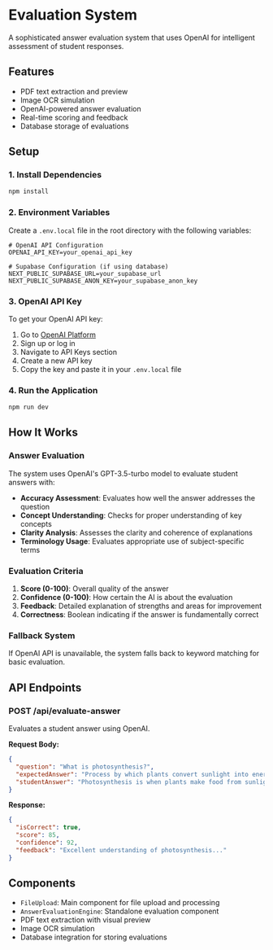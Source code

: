 # Evaluation System

A sophisticated answer evaluation system that uses OpenAI for intelligent assessment of student responses.

## Features

- PDF text extraction and preview
- Image OCR simulation
- OpenAI-powered answer evaluation
- Real-time scoring and feedback
- Database storage of evaluations

## Setup

### 1. Install Dependencies

```bash
npm install
```

### 2. Environment Variables

Create a `.env.local` file in the root directory with the following variables:

```env
# OpenAI API Configuration
OPENAI_API_KEY=your_openai_api_key

# Supabase Configuration (if using database)
NEXT_PUBLIC_SUPABASE_URL=your_supabase_url
NEXT_PUBLIC_SUPABASE_ANON_KEY=your_supabase_anon_key
```

### 3. OpenAI API Key

To get your OpenAI API key:

1. Go to [OpenAI Platform](https://platform.openai.com/)
2. Sign up or log in
3. Navigate to API Keys section
4. Create a new API key
5. Copy the key and paste it in your `.env.local` file

### 4. Run the Application

```bash
npm run dev
```

## How It Works

### Answer Evaluation

The system uses OpenAI's GPT-3.5-turbo model to evaluate student answers with:

- **Accuracy Assessment**: Evaluates how well the answer addresses the question
- **Concept Understanding**: Checks for proper understanding of key concepts
- **Clarity Analysis**: Assesses the clarity and coherence of explanations
- **Terminology Usage**: Evaluates appropriate use of subject-specific terms

### Evaluation Criteria

1. **Score (0-100)**: Overall quality of the answer
2. **Confidence (0-100)**: How certain the AI is about the evaluation
3. **Feedback**: Detailed explanation of strengths and areas for improvement
4. **Correctness**: Boolean indicating if the answer is fundamentally correct

### Fallback System

If OpenAI API is unavailable, the system falls back to keyword matching for basic evaluation.

## API Endpoints

### POST /api/evaluate-answer

Evaluates a student answer using OpenAI.

**Request Body:**
```json
{
  "question": "What is photosynthesis?",
  "expectedAnswer": "Process by which plants convert sunlight into energy",
  "studentAnswer": "Photosynthesis is when plants make food from sunlight"
}
```

**Response:**
```json
{
  "isCorrect": true,
  "score": 85,
  "confidence": 92,
  "feedback": "Excellent understanding of photosynthesis..."
}
```

## Components

- `FileUpload`: Main component for file upload and processing
- `AnswerEvaluationEngine`: Standalone evaluation component
- PDF text extraction with visual preview
- Image OCR simulation
- Database integration for storing evaluations
